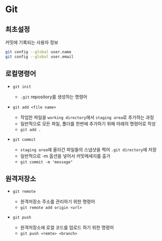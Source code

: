 # Git

## 최초설정
커밋에 기록되는 사용자 정보
```bash
git config --global user.name
git config --global user.email
```
## 로컬명령어
- `git init`
    - `.git` repository를 생성하는 명령어

- `git add <file name>`
    - 작업한 파일을 `working directory`에서 `staging area`로 추가하는 과정
    - 일반적으로 모든 파일, 폴더를 한번에 추가하기 위해 아래의 명령어로 작성
    - `git add .`
- `git commit`
    - `staging area`에 올라간 파일들의 스냅샷을 찍어 `.git directory`에 저장
    - 일반적으로 -m 옵션을 넣어서 커밋메세지를 출가
    - `git commit -m 'message"`

## 원격저장소
- `git remote`
    - 원격저장소 주소를 관리하기 위한 명령어
    - `git remote add origin <url>`

- `git push`
    - 원격저장소에 로컬 코드를 업로드 하기 위한 명령어
    - `git push <remte> <branch>`
    
